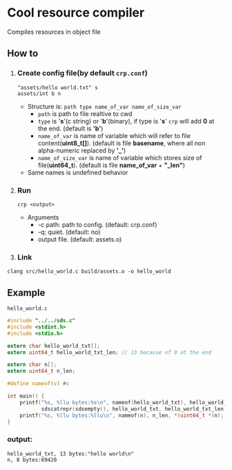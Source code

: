 # Cool resource compiler
Compiles resources in object file

## How to
1. ### Create config file(by default `crp.conf`)
    ```
    "assets/hello world.txt" s
    assets/int b n
    ```
    * Structure is: `path type name_of_var name_of_size_var`
        * `path` is path to file realtive to cwd
        * `type` is '**s**'(c string) or '**b**'(binary), if type is '**s**' `crp` will add **0** at the end. (default is **'b'**)
        * `name_of_var` is name of variable which will refer to file content(**uint8_t[]**). (default is file **basename**, where all non alpha-numeric replaced by **'_'**)
        * `name_of_size_var` is name of variable which stores size of file(**uint64_t**). (default is file **name_of_var** + **"_len"**)
    * Same names is undefined behavior
2. ### Run
    ```
    crp <output>
    ```
    * Arguments
      * -c path: path to config. (default: crp.conf)
      * -q: quiet. (default: no)
      * output file. (default: assets.o)
3. ### Link
```
clang src/hello_world.c build/assets.o -o hello_world
```

## Example
`hello_world.c`
```c
#include "../../sds.c"
#include <stdint.h>
#include <stdio.h>

extern char hello_world_txt[];
extern uint64_t hello_world_txt_len; // 13 because of 0 at the end

extern char n[];
extern uint64_t n_len;

#define nameof(v) #v

int main() {
    printf("%s, %llu bytes:%s\n", nameof(hello_world_txt), hello_world_txt_len,
           sdscatrepr(sdsempty(), hello_world_txt, hello_world_txt_len - 1));
    printf("%s, %llu bytes:%llu\n", nameof(n), n_len, *(uint64_t *)n);
}
```

### output:
```
hello_world_txt, 13 bytes:"hello world\n"
n, 8 bytes:69420
```
